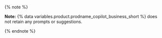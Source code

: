 {% note %}

**Note:** {% data variables.product.prodname_copilot_business_short %} does not retain any prompts or suggestions.

{% endnote %}

